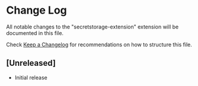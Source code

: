 # Change Log

All notable changes to the "secretstorage-extension" extension will be documented in this file.

Check [Keep a Changelog](http://keepachangelog.com/) for recommendations on how to structure this file.

## [Unreleased]

- Initial release